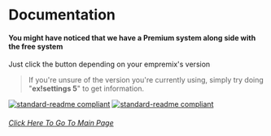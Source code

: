 # Documentation

#### You might have noticed that we have a **Premium** system along side with the free system
Just click the button depending on your empremix's version
> If you're unsure of the version you're currently using, simply try doing "**ex!settings 5**" to get information.

[![standard-readme compliant](https://img.shields.io/badge/Free-Documentation-inactive.svg?style=flat-square)](https://github.com/TheHQE/Empremix/tree/master/Documentation/Free/README.MD) [![standard-readme compliant](https://img.shields.io/badge/Premium-Documentation-blueviolet.svg?style=flat-square)](https://github.com/TheHQE/Empremix/tree/master/Documentation/Premium/README.MD)

###### [Click Here To Go To Main Page](https://github.com/TheHQE/Empremix/)
